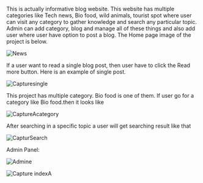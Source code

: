 This is actually informative blog website. This website has multiple categories like Tech news, Bio food, wild animals, tourist spot where user can visit any category to gather knowledge and   search any particular topic. Admin can add category, blog and manage all of these things and also add user where user have option to post a blog.
The  Home page image of the project is below.

![News](https://user-images.githubusercontent.com/60401072/132962456-f098346b-8d81-44ec-a46b-91f9ac710299.PNG)

If a user want to  read a single blog post, then user have to click the Read more button. Here is an example of single post.

![Capturesingle](https://user-images.githubusercontent.com/60401072/132963026-2b00f505-57b0-4c81-923d-ee91326da641.PNG)

This project has multiple category. Bio food is one of them. If user go for a category like Bio food.then it looks like 

![CaptureAcategory](https://user-images.githubusercontent.com/60401072/132963214-92011c10-69c8-439a-93ed-5dcafb092bfc.PNG)

After searching in a specific topic a user will get searching result like that


![CapturSearch](https://user-images.githubusercontent.com/60401072/132963430-8696419e-0c10-4490-b19a-bbc6a2c08166.PNG)

Admin Panel:


![Admine](https://user-images.githubusercontent.com/60401072/132963506-b679e0f0-6632-4e49-bb42-e3b82b60e4d5.PNG)


![Capture indexA](https://user-images.githubusercontent.com/60401072/132963607-c001619f-bc14-4509-988b-bc6dfdc3f1f4.PNG)
